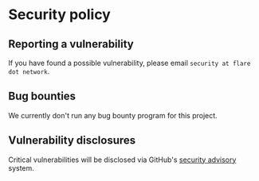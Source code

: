 # Security policy

## Reporting a vulnerability

If you have found a possible vulnerability, please email
`security at flare dot network`.

## Bug bounties

We currently don't run any bug bounty program for this project.

## Vulnerability disclosures

Critical vulnerabilities will be disclosed via GitHub's
[security advisory](https://github.com/flare-foundation/connected-chains-docker/security)
system.